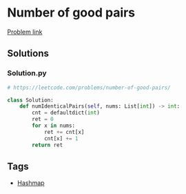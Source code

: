 # Number of good pairs

[Problem link](https://leetcode.com/problems/number-of-good-pairs/)

## Solutions


### Solution.py
```py
# https://leetcode.com/problems/number-of-good-pairs/

class Solution:
    def numIdenticalPairs(self, nums: List[int]) -> int:
        cnt = defaultdict(int)
        ret = 0
        for x in nums:
            ret += cnt[x]
            cnt[x] += 1
        return ret
```
## Tags

* [Hashmap](/Collections/hashmap.md#hashmap)
